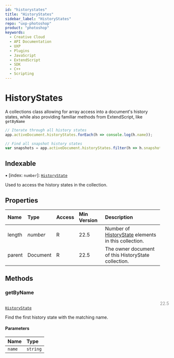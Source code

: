```yaml
---
id: "historystates"
title: "HistoryStates"
sidebar_label: "HistoryStates"
repo: "uxp-photoshop"
product: "photoshop"
keywords:
  - Creative Cloud
  - API Documentation
  - UXP
  - Plugins
  - JavaScript
  - ExtendScript
  - SDK
  - C++
  - Scripting
---
```


# HistoryStates

A collections class allowing for array access into a document's history states,
while also providing familiar methods from ExtendScript, like `getByName`

```javascript
// Iterate through all history states
app.activeDocument.historyStates.forEach(h => console.log(h.name));

// Find all snapshot history states
var snapshots = app.activeDocument.historyStates.filter(h => h.snapshot)
```

## Indexable

▪ [index: `number`]: [`HistoryState`](/ps_reference/classes/historystate/)

Used to access the history states in the collection.

## Properties

| Name | Type | Access | Min Version | Description |
| :------ | :------ | :------ | :------ | :------ |
| length | *number* | R | 22.5 | Number of [HistoryState](/ps_reference/classes/historystate/) elements in this collection. |
| parent | Document | R | 22.5 | The owner document of this HistoryState collection. |

## Methods

### getByName
<span class="minversion" style="float:left; margin-left:36em; opacity:0.5;">22.5</span>

[`HistoryState`](/ps_reference/classes/historystate/)

Find the first history state with the matching name.

#### Parameters

| Name | Type |
| :------ | :------ |
| `name` | `string` |
